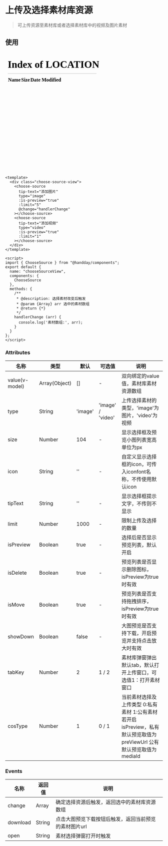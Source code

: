 <!--
 * @Description: 上传及选择选择素材库资源组件
 * @Author: HenryLee
 * @Date: 2021-06-28 13:41:28
 * @LastEditTime: 2021-08-26 15:26:43
 * @LastEditors: HenryLee
-->
# 上传及选择素材库资源
> 可上传资源至素材库或者选择素材库中的视频及图片素材

## 使用

<iframe src="/#/chooseSourceView" frameborder="0" height="380px">map</iframe>

```vue
<template>
  <div class="choose-source-view">
    <choose-source
      tip-text="添加图片"
      type="image"
      :is-preview="true"
      :limit="5"
      @change="handlerChange"
    ></choose-source>
    <choose-source
      tip-text="添加视频"
      type="video"
      :is-preview="true"
      :limit="1"
    ></choose-source>
  </div>
</template>

<script>
import { ChooseSource } from "@handday/components";
export default {
  name: "chooseSourceView",
  components: {
    ChooseSource
  },
  methods: {
    /**
     * @description: 选择素材改变后触发
     * @param {Array} arr 选中的素材数组
     * @return {*}
     */
    handlerChange (arr) {
      console.log('素材数组:', arr);
    }
  }
};
</script>
```

### Attributes

| 名称 | 类型 | 默认 | 可选值 | 说明 |
| --- | --- | --- | --- | --- |
| value(v-model) | Array(Object) | [] | - | 双向绑定的value值，素材库素材资源数组 |
| type | String | 'image' | 'image' / 'video' | 上传选择素材的类型，'image'为图片，'video'为视频 |
| size | Number | 104 | - | 显示选择框及预览小图列表宽高 单位为px |
| icon | String | '' | - | 自定义显示选择框的icon，可传入iconfont名称，不传使用默认icon |
| tipText | String | '' | - | 显示选择框提示文字，不传则不显示 |
| limit | Number | 1000 | - | 限制上传及选择的数量 |
| isPreview | Boolean | true | - | 选择后是否显示预览列表，默认开启 |
| isDelete | Boolean | true | - | 预览列表是否显示删除图标，isPreview为true时有效 |
| isMove | Boolean | true | - | 预览列表是否支持拖拽排序，isPreview为true时有效 |
| showDown | Boolean | false | - | 大图预览是否支持下载，开启预览并支持点击放大时有效 |
| tabKey | Number | 2 | 1 / 2 | 素材库弹窗弹出默认tab，默认打开上传窗口，可选值1：打开素材窗口 |
| cosType | Number | 1 | 0 / 1 | 当前素材选择及上传类型 0:私有素材   1:公有素材 若开启isPreview，私有默认预览取值为preViewUrl 公有默认预览取值为 mediaId |

### Events
| 名称 | 返回值 | 说明 |
| --- | --- | --- |
| change | Array | 确定选择资源后触发，返回选中的素材库资源数组 |
| download | String | 点击大图预览下载按钮后触发，返回当前预览的素材图片url |
| open | String | 素材选择弹窗打开时触发 |


